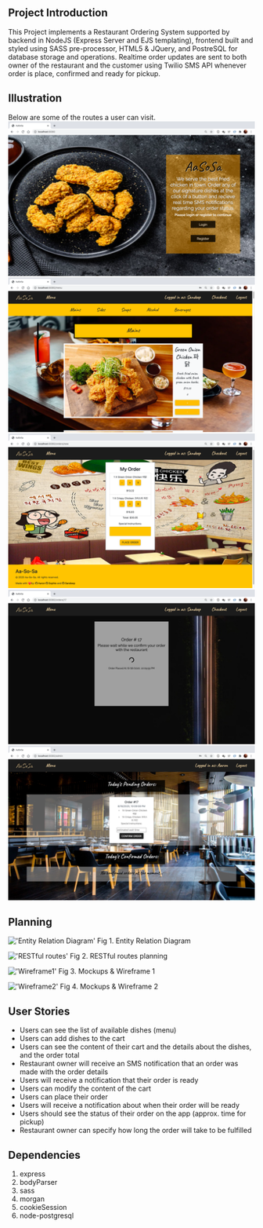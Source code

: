 ## Project Introduction

This Project implements a Restaurant Ordering System supported by backend in NodeJS (Express Server and EJS templating), frontend built and styled using SASS pre-processor, HTML5 & JQuery, and PostreSQL for database storage and operations. Realtime order updates are sent to both owner of the restaurant and the customer using Twilio SMS API whenever order is place, confirmed and ready for pickup.

## Illustration

Below are some of the routes a user can visit.
!['Home Page'](https://github.com/aaron3993/Aa-So-Sa/blob/master/documentation/home.png)
!['Menu Page'](https://github.com/aaron3993/Aa-So-Sa/blob/master/documentation/menu.png)
!['Order Page'](https://github.com/aaron3993/Aa-So-Sa/blob/master/documentation/new_order.png)
!['Completed Order Page'](https://github.com/aaron3993/Aa-So-Sa/blob/master/documentation/completed_order.png)
!['Admin Page'](https://github.com/aaron3993/Aa-So-Sa/blob/master/documentation/admin.png)

## Planning

!['Entity Relation Diagram'](https://raw.githubusercontent.com/aaron3993/midterm-project/master/documentation/Database%20ERD.png)
Fig 1. Entity Relation Diagram

!['RESTful routes'](https://raw.githubusercontent.com/aaron3993/midterm-project/master/documentation/RESTful%20Route%20Panning.png)
Fig 2. RESTful routes planning

!['Wireframe1'](https://raw.githubusercontent.com/aaron3993/midterm-project/master/documentation/wireframe1.png)
Fig 3. Mockups & Wireframe 1

!['Wireframe2'](https://raw.githubusercontent.com/aaron3993/midterm-project/master/documentation/wireframe2.png)
Fig 4. Mockups & Wireframe 2

## User Stories

- Users can see the list of available dishes (menu)
- Users can add dishes to the cart
- Users can see the content of their cart and the details about the dishes, and the order total
- Restaurant owner will receive an SMS notification that an order was made with the order details
- Users will receive a notification that their order is ready
- Users can modify the content of the cart
- Users can place their order
- Users will receive a notification about when their order will be ready
- Users should see the status of their order on the app (approx. time for pickup)
- Restaurant owner can specify how long the order will take to be fulfilled

## Dependencies

1. express
2. bodyParser
3. sass
4. morgan
5. cookieSession
6. node-postgresql
